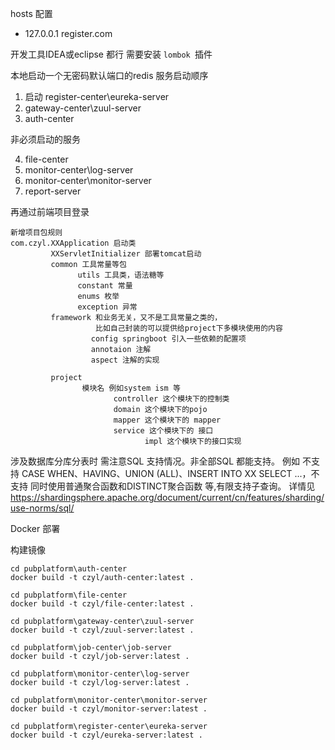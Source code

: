 hosts 配置 
- 127.0.0.1 register.com

开发工具IDEA或eclipse 都行 需要安装 `lombok `插件

本地启动一个无密码默认端口的redis
服务启动顺序
1. 启动 register-center\eureka-server
2. gateway-center\zuul-server
3. auth-center

非必须启动的服务

4. file-center
5. monitor-center\log-server
6. monitor-center\monitor-server
7. report-server

再通过前端项目登录



```
新增项目包规则
com.czyl.XXApplication 启动类
         XXServletInitializer 部署tomcat启动
		 common 工具常量等包
			   utils 工具类，语法糖等
			   constant 常量
			   enums 枚举
			   exception 异常
	     framework 和业务无关，又不是工具常量之类的，
		           比如自己封装的可以提供给project下多模块使用的内容
		          config springboot 引入一些依赖的配置项
				  annotaion 注解
				  aspect 注解的实现
				  
		 project
		        模块名 例如system ism 等 
				       controller 这个模块下的控制类
					   domain 这个模块下的pojo
					   mapper 这个模块下的 mapper
					   service 这个模块下的 接口
					          impl 这个模块下的接口实现
```

涉及数据库分库分表时 需注意SQL 支持情况。非全部SQL 都能支持。
例如 不支持 CASE WHEN、HAVING、UNION (ALL)、INSERT INTO XX SELECT ...，不支持 同时使用普通聚合函数和DISTINCT聚合函数 等,有限支持子查询。
详情见
https://shardingsphere.apache.org/document/current/cn/features/sharding/use-norms/sql/
		 
		 
		 

Docker 部署

构建镜像 

```shell
cd pubplatform\auth-center
docker build -t czyl/auth-center:latest .
```

```shell
cd pubplatform\file-center
docker build -t czyl/file-center:latest .
```

```shell
cd pubplatform\gateway-center\zuul-server
docker build -t czyl/zuul-server:latest .
```

```
cd pubplatform\job-center\job-server
docker build -t czyl/job-server:latest .
```

```
cd pubplatform\monitor-center\log-server
docker build -t czyl/log-server:latest .
```

```
cd pubplatform\monitor-center\monitor-server
docker build -t czyl/monitor-server:latest .
```

```
cd pubplatform\register-center\eureka-server
docker build -t czyl/eureka-server:latest .
```

